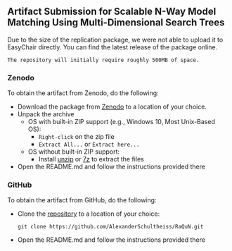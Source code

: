 ## Artifact Submission for Scalable N-Way Model Matching Using Multi-Dimensional Search Trees
Due to the size of the replication package, we were not able to upload it to EasyChair directly. 
You can find the latest release of the package online.

`The repository will initially require roughly 500MB of space.` 

### Zenodo
To obtain the artifact from Zenodo, do the following:

* Download the package from [Zenodo](TODO) to a location of your choice.
* Unpack the archive
  * OS with built-in ZIP support (e.g., Windows 10, Most Unix-Based OS): 
    * `Right-click` on the zip file
    * `Extract All...` or `Extract here...`
  * OS without built-in ZIP support: 
    * Install [unzip](https://linux.die.net/man/1/unzip) or [7z](https://www.7-zip.org/download.html) to extract the files
* Open the README.md and follow the instructions provided there

### GitHub
To obtain the artifact from GitHub, do the following:
* Clone the [repository](https://github.com/AlexanderSchultheiss/RaQuN) to a location of your choice:
    ```
    git clone https://github.com/AlexanderSchultheiss/RaQuN.git
    ```
* Open the README.md and follow the instructions provided there

